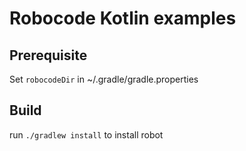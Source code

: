 # Robocode Kotlin examples

## Prerequisite
Set `robocodeDir` in ~/.gradle/gradle.properties

## Build
run `./gradlew install` to install robot

